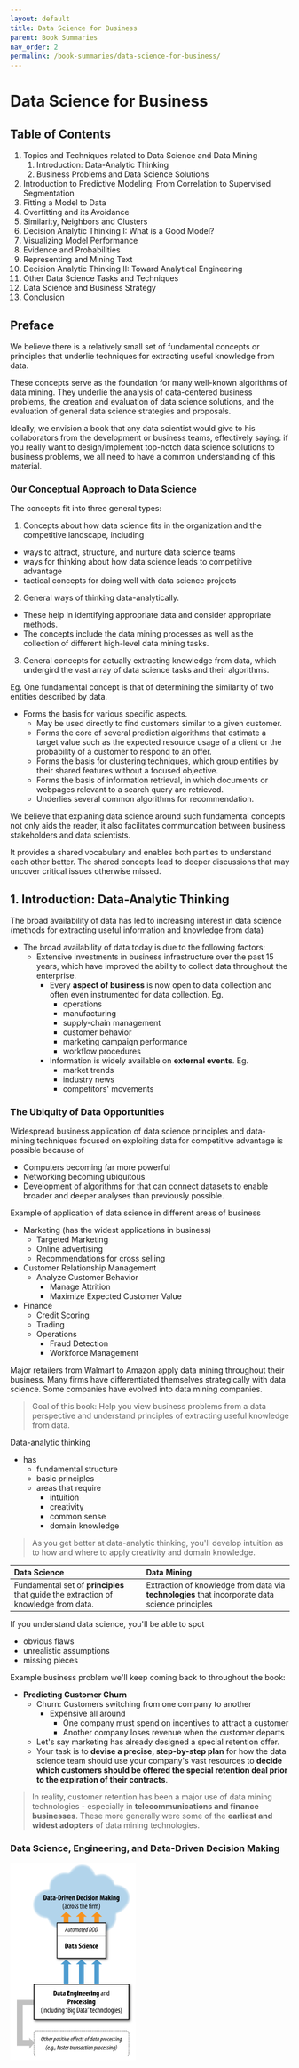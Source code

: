 ```yaml
---
layout: default
title: Data Science for Business
parent: Book Summaries
nav_order: 2
permalink: /book-summaries/data-science-for-business/
---
```


# Data Science for Business

## Table of Contents

1. Topics and Techniques related to Data Science and Data Mining
    1. Introduction: Data-Analytic Thinking
    2. Business Problems and Data Science Solutions
2. Introduction to Predictive Modeling: From Correlation to Supervised Segmentation
3. Fitting a Model to Data
4. Overfitting and its Avoidance
5. Similarity, Neighbors and Clusters
6. Decision Analytic Thinking I: What is a Good Model?
7. Visualizing Model Performance
8. Evidence and Probabilities
9. Representing and Mining Text
10. Decision Analytic Thinking II: Toward Analytical Engineering
11. Other Data Science Tasks and Techniques
12. Data Science and Business Strategy
13. Conclusion

## Preface

We believe there is a relatively small set of fundamental concepts or principles that underlie techniques for extracting useful knowledge from data.

These concepts serve as the foundation for many well-known algorithms of data mining. They underlie the analysis of data-centered business problems, the creation and evaluation of data science solutions, and the evaluation of general data science strategies and proposals.

Ideally, we envision a book that any data scientist would give to his collaborators from the development or business teams, effectively saying: if you really want to design/implement top-notch data science solutions to business problems, we all need to have a common understanding of this material.

### Our Conceptual Approach to Data Science

The concepts fit into three general types:
1. Concepts about how data science fits in the organization and the competitive landscape, including 
- ways to attract, structure, and nurture data science teams
- ways for thinking about how data science leads to competitive advantage
- tactical concepts for doing well with data science projects
2. General ways of thinking data-analytically.
- These help in identifying appropriate data and consider appropriate methods.
- The concepts include the data mining processes as well as the collection of different high-level data mining tasks.
3. General concepts for actually extracting knowledge from data, which undergird the vast array of data science tasks and their algorithms.

Eg. One fundamental concept is that of determining the similarity of two entities described by data.
- Forms the basis for various specific aspects.
    - May be used directly to find customers similar to a given customer.
    - Forms the core of several prediction algorithms that estimate a target value such as the expected resource usage of a client or the probability of a customer to respond to an offer.
    - Forms the basis for clustering techniques, which group entities by their shared features without a focused objective.
    - Forms the basis of information retrieval, in which documents or webpages relevant to a search query are retrieved.
    - Underlies several common algorithms for recommendation.

We believe that explaning data science around such fundamental concepts not only aids the reader, it also facilitates communcation between business stakeholders and data scientists.

It provides a shared vocabulary and enables both parties to understand each other better. The shared concepts lead to deeper discussions that may uncover critical issues otherwise missed.

## 1. Introduction: Data-Analytic Thinking

The broad availability of data has led to increasing interest in data science (methods for extracting useful information and knowledge from data)
- The broad availability of data today is due to the following factors:
    - Extensive investments in business infrastructure over the past 15 years, which have improved the ability to collect data throughout the enterprise.
        - Every **aspect of business** is now open to data collection and often even instrumented for data collection. Eg.
            - operations
            - manufacturing
            - supply-chain management
            - customer behavior
            - marketing campaign performance
            - workflow procedures
        - Information is widely available on **external events**. Eg.
            - market trends
            - industry news
            - competitors' movements

### The Ubiquity of Data Opportunities

Widespread business application of data science principles and data-mining techniques focused on exploiting data for competitive advantage is possible because of
- Computers becoming far more powerful
- Networking becoming ubiquitous
- Development of algorithms for that can connect datasets to enable broader and deeper analyses than previously possible.

Example of application of data science in different areas of business
- Marketing (has the widest applications in business)
    - Targeted Marketing
    - Online advertising
    - Recommendations for cross selling
- Customer Relationship Management
    - Analyze Customer Behavior
        - Manage Attrition
        - Maximize Expected Customer Value
- Finance
    - Credit Scoring
    - Trading
    - Operations
        - Fraud Detection
        - Workforce Management

Major retailers from Walmart to Amazon apply data mining throughout their business. Many firms have differentiated themselves strategically with data science. Some companies have evolved into data mining companies.

> Goal of this book: Help you view business problems from a data perspective and understand principles of extracting useful knowledge from data.

Data-analytic thinking 
- has
    - fundamental structure
    - basic principles
    - areas that require
        - intuition
        - creativity
        - common sense
        - domain knowledge

> As you get better at data-analytic thinking, you'll develop intuition as to how and where to apply creativity and domain knowledge.

| Data Science                                                                       | Data Mining                                           |
|:-----------------------------------------------------------------------------------|:------------------------------------------------------|
| Fundamental set of **principles** that guide the extraction of knowledge from data.| Extraction of knowledge from data via **technologies** that incorporate data science principles |

If you understand data science, you'll be able to spot 
- obvious flaws
- unrealistic assumptions
- missing pieces

Example business problem we'll keep coming back to throughout the book:
- **Predicting Customer Churn**
    - Churn: Customers switching from one company to another
        - Expensive all around
            - One company must spend on incentives to attract a customer
            - Another company loses revenue when the customer departs
    - Let's say marketing has already designed a special retention offer.
    - Your task is to **devise a precise, step-by-step plan** for how the data science team should use your company's vast resources to **decide which customers should be offered the special retention deal prior to the expiration of their contracts**.

> In reality, customer retention has been a major use of data mining technologies - especially in **telecommunications and finance businesses**. These more generally were some of the **earliest and widest adopters** of data mining technologies.

### Data Science, Engineering, and Data-Driven Decision Making

![Data Science, Engineering, and Data-Driven Decision Making](images/ds-de-ddd.png)

